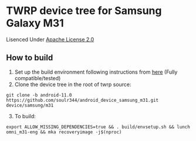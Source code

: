 # TWRP device tree for Samsung Galaxy M31

Lisenced Under [Apache License 2.0](https://www.apache.org/licenses/LICENSE-2.0)

## How to build
1. Set up the build environment following instructions from [here](https://github.com/minimal-manifest-twrp/platform_manifest_twrp_omni/blob/twrp-10.0/README.md#getting-started) (Fully compatible/tested)
2. Clone the device tree in the root of twrp source:
```
git clone -b android-11.0 https://github.com/soulr344/android_device_samsung_m31.git device/samsung/m31
```
3. To build:
```
export ALLOW_MISSING_DEPENDENCIES=true && . build/envsetup.sh && lunch omni_m31-eng && mka recoveryimage -j$(nproc)
```
